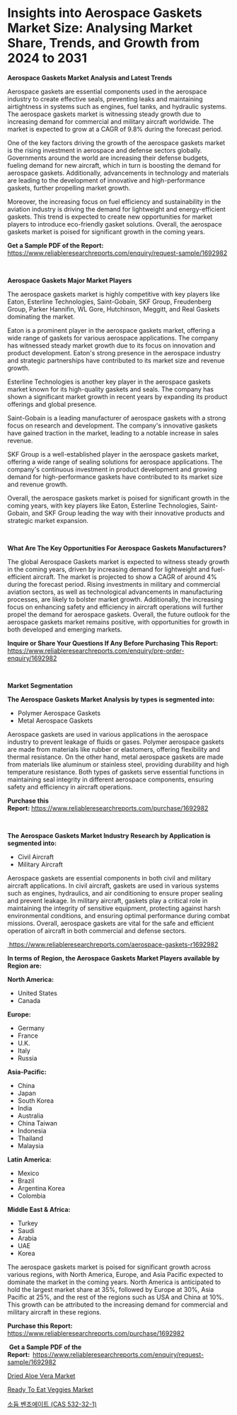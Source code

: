 <p><h1>Insights into Aerospace Gaskets Market Size: Analysing Market Share, Trends, and Growth from 2024 to 2031</h1></p><p><strong>Aerospace Gaskets Market Analysis and Latest Trends</strong></p>
<p><p>Aerospace gaskets are essential components used in the aerospace industry to create effective seals, preventing leaks and maintaining airtightness in systems such as engines, fuel tanks, and hydraulic systems. The aerospace gaskets market is witnessing steady growth due to increasing demand for commercial and military aircraft worldwide. The market is expected to grow at a CAGR of 9.8% during the forecast period.</p><p>One of the key factors driving the growth of the aerospace gaskets market is the rising investment in aerospace and defense sectors globally. Governments around the world are increasing their defense budgets, fueling demand for new aircraft, which in turn is boosting the demand for aerospace gaskets. Additionally, advancements in technology and materials are leading to the development of innovative and high-performance gaskets, further propelling market growth.</p><p>Moreover, the increasing focus on fuel efficiency and sustainability in the aviation industry is driving the demand for lightweight and energy-efficient gaskets. This trend is expected to create new opportunities for market players to introduce eco-friendly gasket solutions. Overall, the aerospace gaskets market is poised for significant growth in the coming years.</p></p>
<p><strong>Get a Sample PDF of the Report:&nbsp;</strong> <a href="https://www.reliableresearchreports.com/enquiry/request-sample/1692982">https://www.reliableresearchreports.com/enquiry/request-sample/1692982</a></p>
<p>&nbsp;</p>
<p><strong>Aerospace Gaskets Major Market Players</strong></p>
<p><p>The aerospace gaskets market is highly competitive with key players like Eaton, Esterline Technologies, Saint-Gobain, SKF Group, Freudenberg Group, Parker Hannifin, WL Gore, Hutchinson, Meggitt, and Real Gaskets dominating the market.</p><p>Eaton is a prominent player in the aerospace gaskets market, offering a wide range of gaskets for various aerospace applications. The company has witnessed steady market growth due to its focus on innovation and product development. Eaton's strong presence in the aerospace industry and strategic partnerships have contributed to its market size and revenue growth.</p><p>Esterline Technologies is another key player in the aerospace gaskets market known for its high-quality gaskets and seals. The company has shown a significant market growth in recent years by expanding its product offerings and global presence.</p><p>Saint-Gobain is a leading manufacturer of aerospace gaskets with a strong focus on research and development. The company's innovative gaskets have gained traction in the market, leading to a notable increase in sales revenue.</p><p>SKF Group is a well-established player in the aerospace gaskets market, offering a wide range of sealing solutions for aerospace applications. The company's continuous investment in product development and growing demand for high-performance gaskets have contributed to its market size and revenue growth.</p><p>Overall, the aerospace gaskets market is poised for significant growth in the coming years, with key players like Eaton, Esterline Technologies, Saint-Gobain, and SKF Group leading the way with their innovative products and strategic market expansion.</p></p>
<p>&nbsp;</p>
<p><strong>What Are The Key Opportunities For Aerospace Gaskets Manufacturers?</strong></p>
<p><p>The global Aerospace Gaskets market is expected to witness steady growth in the coming years, driven by increasing demand for lightweight and fuel-efficient aircraft. The market is projected to show a CAGR of around 4% during the forecast period. Rising investments in military and commercial aviation sectors, as well as technological advancements in manufacturing processes, are likely to bolster market growth. Additionally, the increasing focus on enhancing safety and efficiency in aircraft operations will further propel the demand for aerospace gaskets. Overall, the future outlook for the aerospace gaskets market remains positive, with opportunities for growth in both developed and emerging markets.</p></p>
<p><strong>Inquire or Share Your Questions If Any Before Purchasing This Report:</strong> <a href="https://www.reliableresearchreports.com/enquiry/pre-order-enquiry/1692982">https://www.reliableresearchreports.com/enquiry/pre-order-enquiry/1692982</a></p>
<p>&nbsp;</p>
<p><strong>Market Segmentation</strong></p>
<p><strong>The Aerospace Gaskets Market Analysis by types is segmented into:</strong></p>
<p><ul><li>Polymer Aerospace Gaskets</li><li>Metal Aerospace Gaskets</li></ul></p>
<p><p>Aerospace gaskets are used in various applications in the aerospace industry to prevent leakage of fluids or gases. Polymer aerospace gaskets are made from materials like rubber or elastomers, offering flexibility and thermal resistance. On the other hand, metal aerospace gaskets are made from materials like aluminum or stainless steel, providing durability and high temperature resistance. Both types of gaskets serve essential functions in maintaining seal integrity in different aerospace components, ensuring safety and efficiency in aircraft operations.</p></p>
<p><strong>Purchase this Report:&nbsp;</strong><a href="https://www.reliableresearchreports.com/purchase/1692982">https://www.reliableresearchreports.com/purchase/1692982</a></p>
<p>&nbsp;</p>
<p><strong>The Aerospace Gaskets Market Industry Research by Application is segmented into:</strong></p>
<p><ul><li>Civil Aircraft</li><li>Military Aircraft</li></ul></p>
<p><p>Aerospace gaskets are essential components in both civil and military aircraft applications. In civil aircraft, gaskets are used in various systems such as engines, hydraulics, and air conditioning to ensure proper sealing and prevent leakage. In military aircraft, gaskets play a critical role in maintaining the integrity of sensitive equipment, protecting against harsh environmental conditions, and ensuring optimal performance during combat missions. Overall, aerospace gaskets are vital for the safe and efficient operation of aircraft in both commercial and defense sectors.</p></p>
<p><a href="https://www.reliableresearchreports.com/aerospace-gaskets-r1692982">&nbsp;https://www.reliableresearchreports.com/aerospace-gaskets-r1692982</a></p>
<p><strong>In terms of Region, the Aerospace Gaskets Market Players available by Region are:</strong></p>
<p>
    <p> <strong> North America: </strong>
        <ul>
            <li>United States</li>
            <li>Canada</li>
        </ul>
        </p> 
    <p> <strong> Europe: </strong>
        <ul>
            <li>Germany</li>
            <li>France</li>
            <li>U.K.</li>
            <li>Italy</li>
            <li>Russia</li>
        </ul>
        </p> 
    <p> <strong> Asia-Pacific: </strong>
        <ul>
            <li>China</li>
            <li>Japan</li>
            <li>South Korea</li>
            <li>India</li>
            <li>Australia</li>
            <li>China Taiwan</li>
            <li>Indonesia</li>
            <li>Thailand</li>
            <li>Malaysia</li>
        </ul>
        </p> 
    <p> <strong> Latin America: </strong>
        <ul>
            <li>Mexico</li>
            <li>Brazil</li>
            <li>Argentina Korea</li>
            <li>Colombia</li>
        </ul>
        </p> 
    <p> <strong> Middle East & Africa: </strong>
        <ul>
            <li>Turkey</li>
            <li>Saudi</li>
            <li>Arabia</li>
            <li>UAE</li>
            <li>Korea</li>
        </ul>
    </p>
    </p>
<p><p>The aerospace gaskets market is poised for significant growth across various regions, with North America, Europe, and Asia Pacific expected to dominate the market in the coming years. North America is anticipated to hold the largest market share at 35%, followed by Europe at 30%, Asia Pacific at 25%, and the rest of the regions such as USA and China at 10%. This growth can be attributed to the increasing demand for commercial and military aircraft in these regions.</p></p>
<p><strong>Purchase this Report: </strong><a href="https://www.reliableresearchreports.com/purchase/1692982">https://www.reliableresearchreports.com/purchase/1692982</a></p>
<p>&nbsp;<strong>Get a Sample PDF of the Report:&nbsp;&nbsp;</strong><a href="https://www.reliableresearchreports.com/enquiry/request-sample/1692982">https://www.reliableresearchreports.com/enquiry/request-sample/1692982</a></p>
<p><strong></strong></p>
<p><p><a href="https://github.com/shotows/Market-Research-Report-List-3/blob/main/dried-aloe-vera-market.md">Dried Aloe Vera Market</a></p><p><a href="https://github.com/beatblasta/Market-Research-Report-List-4/blob/main/ready-to-eat-veggies-market.md">Ready To Eat Veggies Market</a></p><p><a href="https://medium.com/@willislebsack/%EA%B8%80%EB%A1%9C%EB%B2%8C-%EC%86%8C%EB%93%90-%EB%B2%A4%EC%A1%B0%EC%97%90%EC%9D%B4%ED%8A%B8-cas-532-32-1-%EC%8B%9C%EC%9E%A5-%EA%B8%B0%ED%9A%8C-%EB%B0%8F-2024%EB%85%84%EB%B6%80%ED%84%B0-2031%EB%85%84%EA%B9%8C%EC%A7%80%EC%9D%98-%EC%98%88%EC%83%81%EC%9E%85%EB%8B%88%EB%8B%A4-d9d14b7aedd6">소듐 벤조에이트 (CAS 532-32-1)</a></p></p>